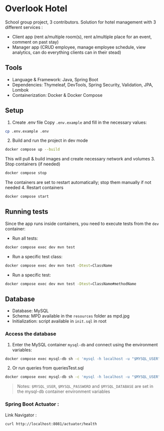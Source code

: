 # Overlook Hotel
School group project, 3 contributors.
Solution for hotel management with 3 different services : 
- Client app (rent a/multiple room(s), rent a/multiple place for an event, comment on past stay)
- Manager app (CRUD employee, manage employee schedule, view analytics, can do everything clients can in their stead)

## Tools
- Language & Framework: Java, Spring Boot
- Dependencies: Thymeleaf, DevTools, Spring Security, Validation, JPA, Lombok
- Containerization: Docker & Docker Compose

## Setup
1. Create .env file
Copy `.env.example` and fill in the necessary values:
```bash
cp .env.example .env
```
2. Build and run the project in dev mode
```bash
docker compose up --build
```
This will pull & build images and create necessary network and volumes
3. Stop containers (if needed)
```bash
docker compose stop
```
The containers are set to restart automatically; stop them manually if not needed
4. Restart containers
```bash
docker compose start
```
## Running tests
Since the app runs inside containers, you need to execute tests from the `dev` container:
- Run all tests:
```bash
docker compose exec dev mvn test 
```
- Run a specific test class:
```bash
docker compose exec dev mvn test -Dtest=ClassName
```
- Run a specific test:
```bash
docker compose exec dev mvn test -Dtest=ClassName#methodName
```

## Database
- Database: MySQL
- Schema: MPD available in the `resources` folder as mpd.jpg
- Initialization: script available in `init.sql` in root

### Access the database
1. Enter the MySQL container `mysql-db` and connect using the environment variables:
```bash
docker compose exec mysql-db sh -c 'mysql -h localhost -u "$MYSQL_USER" -p"$MYSQL_PASSWORD" "$MYSQL_DATABASE"'
```
2. Or run queries from queriesTest.sql
```bash
docker compose exec mysql-db sh -c 'mysql -h localhost -u "$MYSQL_USER" -p"$MYSQL_PASSWORD" "$MYSQL_DATABASE" < /queriesTest.sql' 
``` 

> Notes:
`$MYSQL_USER`, `$MYSQL_PASSWORD` and `$MYSQL_DATABASE` are set in the mysql-db container environment variables



### Spring Boot Actuator :  
Link Navigator : 
````
curl http://localhost:8081/actuator/health

````